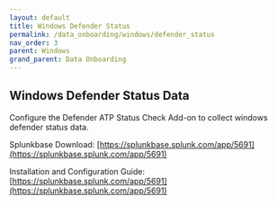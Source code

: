 ```yaml
---
layout: default
title: Windows Defender Status
permalink: /data_onboarding/windows/defender_status
nav_order: 3
parent: Windows
grand_parent: Data Onboarding
---
```


## **Windows Defender Status Data**

Configure the Defender ATP Status Check Add-on to collect windows defender status data. 

Splunkbase Download:
[https://splunkbase.splunk.com/app/5691](https://splunkbase.splunk.com/app/5691)

Installation and Configuration Guide:
[https://splunkbase.splunk.com/app/5691](https://splunkbase.splunk.com/app/5691)

